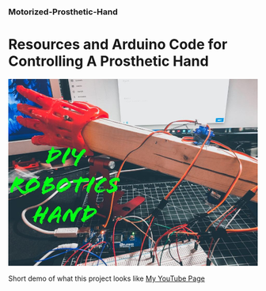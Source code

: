 ### Motorized-Prosthetic-Hand
# Resources and Arduino Code for Controlling A Prosthetic Hand

![alt text](https://raw.githubusercontent.com/Genozen/Motorized-Prosthetic-Hand/main/Motorized_Prosthetic_Hand.jpg)

Short demo of what this project looks like [My YouTube Page](https://youtu.be/ZE4xFo4-ZBc)
